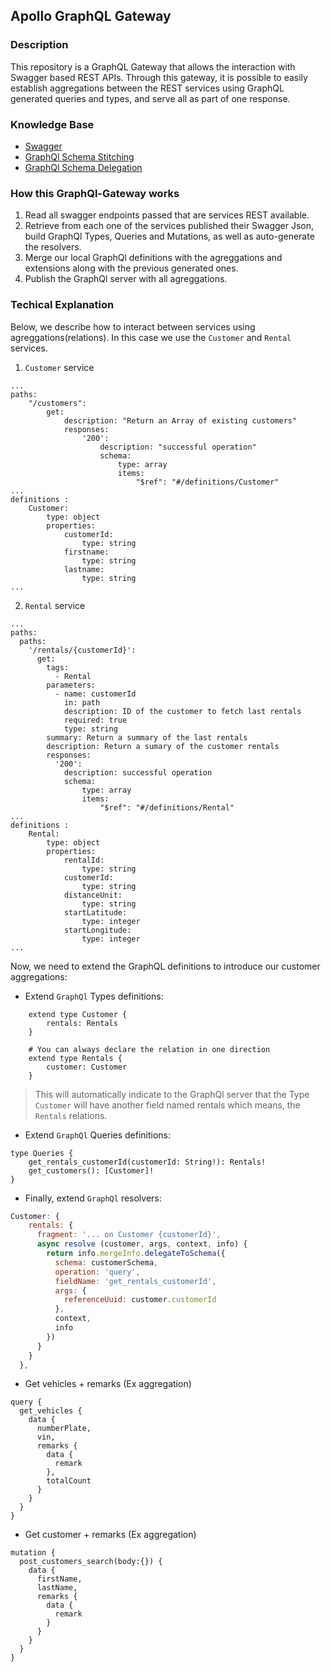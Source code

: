 ## Apollo GraphQL Gateway 

### Description 
This repository is a GraphQL Gateway that allows the interaction with Swagger based REST APIs.
Through this gateway, it is possible to easily establish aggregations between the REST services using GraphQL generated queries and types, and serve all as part of one response.  

### Knowledge Base
- [Swagger](https://swagger.io/docs/)
- [GraphQl Schema Stitching](https://www.apollographql.com/docs/apollo-server/features/schema-stitching/)
- [GraphQl Schema Delegation](https://www.apollographql.com/docs/apollo-server/features/schema-delegation/)


### How this GraphQl-Gateway works
1. Read all swagger endpoints passed that are services REST available.
2. Retrieve from each one of the services published their Swagger Json, build GraphQl Types, Queries and Mutations, as well as auto-generate the resolvers.
3. Merge our local GraphQl definitions with the agreggations and extensions along with the previous generated ones.
4. Publish the GraphQl server with all agreggations. 

### Techical Explanation
Below, we describe how to interact between services using agreggations(relations). In this case we use the `Customer` and `Rental` services.

1. `Customer` service
```
...
paths:
    "/customers":
        get:
            description: "Return an Array of existing customers"
            responses:
                '200':
                    description: "successful operation"
                    schema:
                        type: array
                        items:  
                            "$ref": "#/definitions/Customer"
...
definitions :
    Customer:
        type: object
        properties:
            customerId:
                type: string
            firstname:
                type: string
            lastname:
                type: string
...
```

2. `Rental` service
```
...
paths:
  paths:
    '/rentals/{customerId}':
      get:
        tags:
          - Rental
        parameters:
          - name: customerId
            in: path
            description: ID of the customer to fetch last rentals
            required: true
            type: string
        summary: Return a summary of the last rentals
        description: Return a sumary of the customer rentals
        responses:
          '200':
            description: successful operation
            schema:
                type: array
                items:  
                    "$ref": "#/definitions/Rental"
...
definitions :
    Rental:
        type: object
        properties:
            rentalId:
                type: string
            customerId:
                type: string
            distanceUnit:
                type: string
            startLatitude:
                type: integer
            startLongitude:
                type: integer
...
```
Now, we need to extend the GraphQL definitions to introduce our customer aggregations:

- Extend `GraphQl` Types definitions:
```graph
    extend type Customer {
        rentals: Rentals
    }

    # You can always declare the relation in one direction
    extend type Rentals {
        customer: Customer
    }
```
> This will automatically indicate to the GraphQl server that the Type `Customer` will have another field named rentals which means, the `Rentals` relations.  

- Extend `GraphQl` Queries definitions:
```graph
type Queries {
    get_rentals_customerId(customerId: String!): Rentals!
    get_customers(): [Customer]!
}

```

- Finally, extend `GraphQl` resolvers:
```js
Customer: {
    rentals: {
      fragment: '... on Customer {customerId}',
      async resolve (customer, args, context, info) {
        return info.mergeInfo.delegateToSchema({
          schema: customerSchema,
          operation: 'query',
          fieldName: 'get_rentals_customerId',
          args: {
            referenceUuid: customer.customerId
          },
          context,
          info
        })
      }
    }
  },
```

- Get vehicles + remarks (Ex aggregation)

```graph
query {
  get_vehicles {
    data {
      numberPlate,
      vin,
      remarks {
        data {
          remark
        },
        totalCount
      }
    }
  }
}
```
 
- Get customer + remarks (Ex aggregation)

```graph
mutation {
  post_customers_search(body:{}) {
    data {
      firstName,
      lastName,
      remarks {
        data {
          remark
        }
      }
  	}
  }
}
````